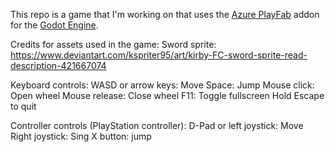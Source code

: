 This repo is a game that I'm working on that uses the [Azure PlayFab](https://playfab.com) addon for the [Godot Engine](https://godotengine.org/).

Credits for assets used in the game:
Sword sprite: https://www.deviantart.com/kspriter95/art/kirby-FC-sword-sprite-read-description-421667074

Keyboard controls:
WASD or arrow keys: Move
Space: Jump
Mouse click: Open wheel
Mouse release: Close wheel
F11: Toggle fullscreen
Hold Escape to quit

Controller controls (PlayStation controller):
D-Pad or left joystick: Move
Right joystick: Sing
X button: jump
